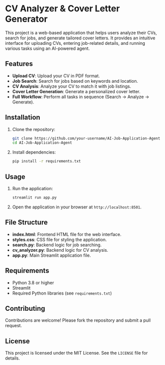 # CV Analyzer & Cover Letter Generator

This project is a web-based application that helps users analyze their CVs, search for jobs, and generate tailored cover letters. It provides an intuitive interface for uploading CVs, entering job-related details, and running various tasks using an AI-powered agent.

## Features
- **Upload CV**: Upload your CV in PDF format.
- **Job Search**: Search for jobs based on keywords and location.
- **CV Analysis**: Analyze your CV to match it with job listings.
- **Cover Letter Generation**: Generate a personalized cover letter.
- **Full Workflow**: Perform all tasks in sequence (Search → Analyze → Generate).

## Installation
1. Clone the repository:
   ```bash
   git clone https://github.com/your-username/AI-Job-Application-Agent.git
   cd AI-Job-Application-Agent
   ```
2. Install dependencies:
   ```bash
   pip install -r requirements.txt
   ```

## Usage
1. Run the application:
   ```bash
   streamlit run app.py
   ```
2. Open the application in your browser at `http://localhost:8501`.

## File Structure
- **index.html**: Frontend HTML file for the web interface.
- **styles.css**: CSS file for styling the application.
- **search.py**: Backend logic for job searching.
- **cv_analyzer.py**: Backend logic for CV analysis.
- **app.py**: Main Streamlit application file.

## Requirements
- Python 3.8 or higher
- Streamlit
- Required Python libraries (see `requirements.txt`)

## Contributing
Contributions are welcome! Please fork the repository and submit a pull request.

## License
This project is licensed under the MIT License. See the `LICENSE` file for details.
